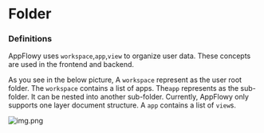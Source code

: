 # Folder

### Definitions

AppFlowy uses `workspace`,`app`,`view` to organize user data. These concepts are used in the frontend and backend.

As you see in the below picture, A `workspace` represent as the user root folder. The `workspace` contains a list of apps. The`app` represents as the sub-folder. It can be nested into another sub-folder. Currently, AppFlowy only supports one layer document structure. A `app` contains a list of `view`s.

![img.png](../../../../../essential-documentation/contribute-to-appflowy/architecture/frontend/folder/folder\_map.png)
